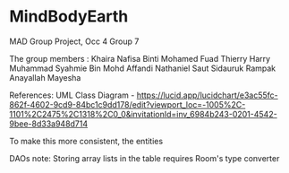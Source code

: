 # MindBodyEarth
MAD Group Project, Occ 4 Group 7

The group members : 
Khaira Nafisa Binti Mohamed Fuad
Thierry Harry
Muhammad Syahmie Bin Mohd Affandi
Nathaniel Saut Sidauruk
Rampak Anayallah Mayesha

References:
UML Class Diagram - https://lucid.app/lucidchart/e3ac55fc-862f-4602-9cd9-84bc1c9dd178/edit?viewport_loc=-1005%2C-1101%2C2475%2C1318%2C0_0&invitationId=inv_6984b243-0201-4542-9bee-8d33a948d714

To make this more consistent, the entities 

DAOs note:
Storing array lists in the table requires Room's type converter
